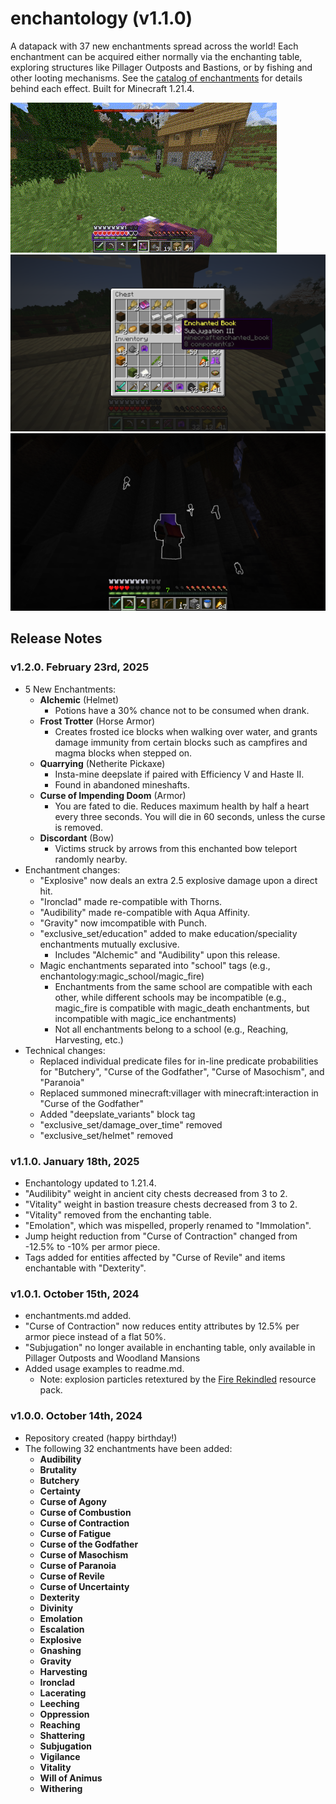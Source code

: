 # enchantology (v1.1.0)
A datapack with 37 new enchantments spread across the world! Each enchantment can be acquired either normally via the enchanting table, exploring structures like Pillager Outposts and Bastions, or by fishing and other looting mechanisms. See the [catalog of enchantments](enchantments.md) for details behind each effect. Built for Minecraft 1.21.4.

![](explosive_demo.gif)
![](subjugation_in_chest_reduced.png)
![](audibility_demo_reduced.png)

## Release Notes

### v1.2.0. February 23rd, 2025

+ 5 New Enchantments:
    + **Alchemic** (Helmet)
        + Potions have a 30% chance not to be consumed when drank.
    + **Frost Trotter** (Horse Armor)
        + Creates frosted ice blocks when walking over water, and grants damage immunity from certain blocks such as campfires and magma blocks when stepped on.
    + **Quarrying** (Netherite Pickaxe)
        + Insta-mine deepslate if paired with Efficiency V and Haste II.
        + Found in abandoned mineshafts.
    + **Curse of Impending Doom** (Armor)
        + You are fated to die. Reduces maximum health by half a heart every three seconds. You will die in 60 seconds, unless the curse is removed.
    + **Discordant** (Bow)
        + Victims struck by arrows from this enchanted bow teleport randomly nearby.
+ Enchantment changes:
    + "Explosive" now deals an extra 2.5 explosive damage upon a direct hit.
    + "Ironclad" made re-compatible with Thorns.
    + "Audibility" made re-compatible with Aqua Affinity.
    + "Gravity" now imcompatible with Punch.
    + "exclusive_set/education" added to make education/speciality enchantments mutually exclusive.
        + Includes "Alchemic" and "Audibility" upon this release.
    + Magic enchantments separated into "school" tags (e.g., enchantology:magic_school/magic_fire)
        + Enchantments from the same school are compatible with each other, while different schools may be incompatible (e.g., magic_fire is compatible with magic_death enchantments, but incompatible with magic_ice enchantments)
        + Not all enchantments belong to a school (e.g., Reaching, Harvesting, etc.)
+ Technical changes:
    + Replaced individual predicate files for in-line predicate probabilities for "Butchery", "Curse of the Godfather", "Curse of Masochism", and "Paranoia"
    + Replaced summoned minecraft:villager with minecraft:interaction in "Curse of the Godfather"
    + Added "deepslate_variants" block tag
    + "exclusive_set/damage_over_time" removed
    + "exclusive_set/helmet" removed

### v1.1.0. January 18th, 2025

+ Enchantology updated to 1.21.4.
+ "Audilibity" weight in ancient city chests decreased from 3 to 2.
+ "Vitality" weight in bastion treasure chests decreased from 3 to 2.
+ "Vitality" removed from the enchanting table.
+ "Emolation", which was mispelled, properly renamed to "Immolation".
+ Jump height reduction from "Curse of Contraction" changed from -12.5% to -10% per armor piece.
+ Tags added for entities affected by "Curse of Revile" and items enchantable with "Dexterity". 

### v1.0.1. October 15th, 2024
+ enchantments.md added.
+ "Curse of Contraction" now reduces entity attributes by 12.5% per armor piece instead of a flat 50%.
+ "Subjugation" no longer available in enchanting table, only available in Pillager Outposts and Woodland Mansions
+ Added usage examples to readme.md.
   + Note: explosion particles retextured by the [Fire Rekindled](https://www.curseforge.com/minecraft/texture-packs/fire-rekindled) resource pack.

### v1.0.0. October 14th, 2024
+ Repository created (happy birthday!)
+ The following 32 enchantments have been added:
    + **Audibility**
    + **Brutality**
    + **Butchery**
    + **Certainty**
    + **Curse of Agony**
    + **Curse of Combustion**
    + **Curse of Contraction**
    + **Curse of Fatigue**
    + **Curse of the Godfather**
    + **Curse of Masochism**
    + **Curse of Paranoia**
    + **Curse of Revile**
    + **Curse of Uncertainty**
    + **Dexterity**
    + **Divinity**
    + **Emolation**
    + **Escalation**
    + **Explosive**
    + **Gnashing**
    + **Gravity**
    + **Harvesting**
    + **Ironclad**
    + **Lacerating**
    + **Leeching**
    + **Oppression**
    + **Reaching**
    + **Shattering**
    + **Subjugation**
    + **Vigilance**
    + **Vitality**
    + **Will of Animus**
    + **Withering**
